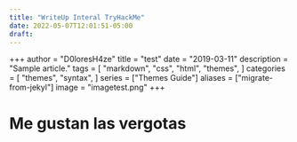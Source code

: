 ```yaml
---
title: "WriteUp Interal TryHackMe"
date: 2022-05-07T12:01:51-05:00
draft: 
---
```


+++
author = "D0loresH4ze"
title = "test"
date = "2019-03-11"
description = "Sample article."
tags = [
"markdown",
"css",
"html",
"themes",
]
categories = [
"themes",
"syntax",
]
series = ["Themes Guide"]
aliases = ["migrate-from-jekyl"]
image = "imagetest.png"
+++
# Me gustan las vergotas
